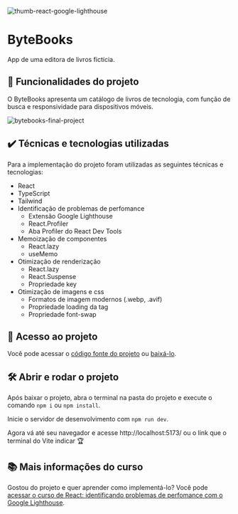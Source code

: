 ![thumb-react-google-lighthouse](./alura-react-google-lighthouse.png)

# ByteBooks

App de uma editora de livros fictícia.

## 🔨 Funcionalidades do projeto

O ByteBooks apresenta um catálogo de livros de tecnologia, com função de busca e responsividade para dispositivos móveis.

![bytebooks-final-project](./bytebooks-final-project.gif)

## ✔️ Técnicas e tecnologias utilizadas

Para a implementação do projeto foram utilizadas as seguintes técnicas e tecnologias:

- React
- TypeScript
- Tailwind
- Identificação de problemas de perfomance
  - Extensão Google Lighthouse
  - React.Profiler
  - Aba Profiler do React Dev Tools
- Memoização de componentes
  - React.lazy
  - useMemo
- Otimização de renderização
  - React.lazy
  - React.Suspense
  - Propriedade key
- Otimização de imagens e css
  - Formatos de imagem modernos (.webp, .avif)
  - Propriedade loading da tag <img>
  - Propriedade font-swap

## 📁 Acesso ao projeto

Você pode acessar o [código fonte do projeto](https://github.com/alura-cursos/bytebooks/tree/main) ou [baixá-lo](https://github.com/alura-cursos/bytebooks/archive/refs/heads/main.zip).

## 🛠️ Abrir e rodar o projeto

Após baixar o projeto, abra o terminal na pasta do projeto e execute o comando `npm i` ou `npm install`.

Inicie o servidor de desenvolvimento com `npm run dev`.

Agora vá até seu navegador e acesse http://localhost:5173/ ou o link que o terminal do Vite indicar 🏆

## 📚 Mais informações do curso

Gostou do projeto e quer aprender como implementá-lo? Você pode [acessar o curso de React: identificando problemas de perfomance com o Google Lighthouse](https://www.alura.com.br/TBD).
